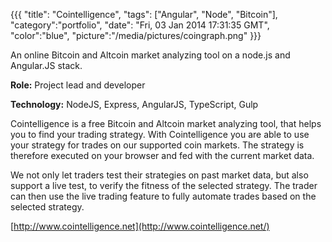 {{{
  "title": "Cointelligence",
  "tags": ["Angular", "Node", "Bitcoin"],
  "category":"portfolio",
  "date": "Fri, 03 Jan 2014 17:31:35 GMT",
  "color":"blue",
  "picture":"/media/pictures/coingraph.png"
}}}

An online Bitcoin and Altcoin market analyzing tool on a node.js and Angular.JS stack.
<!--more-->

**Role:** Project lead and developer

**Technology:** NodeJS, Express, AngularJS, TypeScript, Gulp

Cointelligence is a free Bitcoin and Altcoin market analyzing tool, that helps you to find your trading strategy. With Cointelligence you are able to use your strategy for trades on our supported coin markets. The strategy is therefore executed on your browser and fed with the current market data.

We not only let traders test their strategies on past market data, but also support a live test, to verify the fitness of the selected strategy. The trader can then use the live trading feature to fully automate trades based on the selected strategy.

[http://www.cointelligence.net](http://www.cointelligence.net/)
